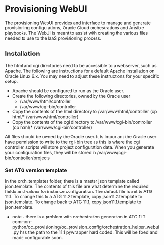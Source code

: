 # Provisioning WebUI

The provisioning WebUI provides and interface to manage and generate provisioning configurations, Oracle Cloud orchestrations and Ansible playbooks.
The WebUI is meant to assist with creating the various files needed to use to the IaaS provisioning process.

## Installation
The html and cgi directories need to be accessible to a webserver, such as Apache.
The following are instructions for a default Apache installation on Oracle Linux 6.x. You may need to adjust these instructions for your specific setup.

* Apache should be configured to run as the Oracle user.
* Create the following directories, owned by the Oracle user
  * /var/www/html/controller
  * /var/www/cgi-bin/controller
* Copy the contents of the html directory to /var/www/html/controller (cp html/* /var/www/html/controller)
* Copy the contents of the cgi directory to /var/www/cgi-bin/controller (cp html/* /var/www/cgi-bin/controller)

All files should be owned by the Oracle user.
It is important the Oracle user have permission to write to the cgi-bin tree as this is where the cgi controller scripts will store project configuration data.
When you generate your configuration files, they will be stored in /var/www/cgi-bin/controller/projects

### Set ATG version template
In the orch_templates folder, there is a master json template called json.template. The contents of this file are what determine the required fields and values for instance configuration. The default file is set to ATG 11.1.
To change this to a ATG 11.2 template, copy json11.2.template to json.template.
To change back to ATG 11.1, copy json11.1.template to json.template.

* note - there is a problem with orchestration generation in ATG 11.2. common-python/oc_provisioning/oc_provision_config/orchestration_helper_webui.py has the path to the 11.1 pywrapper hard coded. This will be fixed and made configurable soon.


